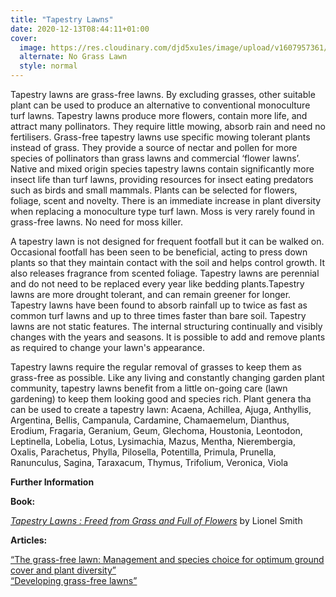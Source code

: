 ```yaml
---
title: "Tapestry Lawns"
date: 2020-12-13T08:44:11+01:00
cover:
  image: https://res.cloudinary.com/djd5xu1es/image/upload/v1607957361/tapestry-lawn_x29e9r.jpg
  alternate: No Grass Lawn
  style: normal
---
```

Tapestry lawns are grass-free lawns. By excluding grasses, other suitable plant can be used to produce an alternative to conventional monoculture turf lawns. Tapestry lawns produce more flowers, contain more life, and attract many pollinators. They require little mowing, absorb rain and need no fertilisers. Grass-free tapestry lawns use specific mowing tolerant plants instead of grass. They provide a source of nectar and pollen for more species of pollinators than grass lawns and commercial ‘flower lawns’. Native and mixed origin species tapestry lawns contain significantly more insect life than turf lawns, providing resources for insect eating predators such as birds and small mammals. Plants can be selected for flowers, foliage, scent and novelty. There is an immediate increase in plant diversity when replacing a monoculture type turf lawn. Moss is very rarely found in grass-free lawns. No need for moss killer.

A tapestry lawn is not designed for frequent footfall but it can be walked on. Occasional footfall has been seen to be beneficial, acting to press down plants so that they maintain contact with the soil and helps control growth. It also releases fragrance from scented foliage.
Tapestry lawns are perennial and do not need to be replaced every year like bedding plants.Tapestry lawns are more drought tolerant, and can remain greener for longer. Tapestry lawns have been found to absorb rainfall up to twice as fast as common turf lawns and up to three times faster than bare soil. Tapestry lawns are not static features. The internal structuring continually and visibly changes with the years and seasons. It is possible to add and remove plants as required to change your lawn's appearance.

Tapestry lawns require the regular removal of grasses to keep them as grass-free as possible. Like any living and constantly changing garden plant community, tapestry lawns benefit from a little on-going care (lawn gardening) to keep them looking good and species rich.
Plant genera tha can be used to create a tapestry lawn: Acaena, Achillea, Ajuga, Anthyllis, Argentina, Bellis, Campanula, Cardamine, Chamaemelum, Dianthus, Erodium, Fragaria, Geranium, Geum, Glechoma, Houstonia, Leontodon, Leptinella, Lobelia, Lotus, Lysimachia, Mazus, Mentha, Nierembergia, Oxalis, Parachetus, Phylla, Pilosella, Potentilla, Primula, Prunella, Ranunculus, Sagina, Taraxacum, Thymus, Trifolium, Veronica, Viola

**Further Information**

**Book:**   

[*Tapestry Lawns : Freed from Grass and Full of Flowers*](https://www.hive.co.uk/Product/Lionel-Smith/Tapestry-Lawns--Freed-from-Grass-and-Full-of-Flowers/23587987) by Lionel Smith

**Articles:**  

[&ldquo;The grass-free lawn: Management and species choice for optimum ground cover and plant diversity&rdquo;](sciencedirect.com/science/article/abs/pii/S1618866714000594)  
[&ldquo;Developing grass-free lawns&rdquo;](https://www.academia.edu/11424099/Developing_grass_free_lawns_Plantsman_2014_Vol_13_No_3_pp_182_187)   

